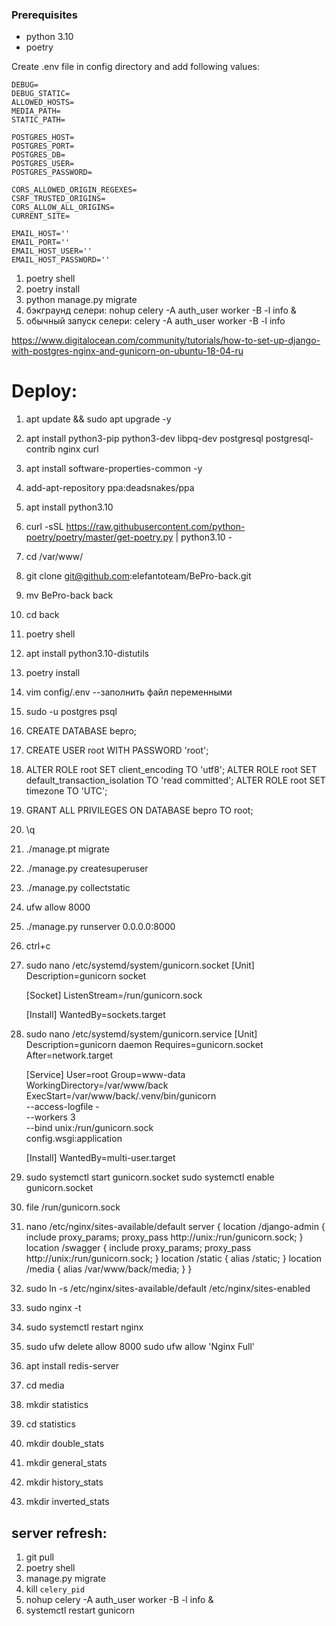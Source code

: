 ### Prerequisites
- python 3.10
- poetry

Create .env file in config directory and add following values:
```dotenv
DEBUG=
DEBUG_STATIC=
ALLOWED_HOSTS=
MEDIA_PATH=
STATIC_PATH=

POSTGRES_HOST=
POSTGRES_PORT=
POSTGRES_DB=
POSTGRES_USER=
POSTGRES_PASSWORD=

CORS_ALLOWED_ORIGIN_REGEXES=
CSRF_TRUSTED_ORIGINS=
CORS_ALLOW_ALL_ORIGINS=
CURRENT_SITE=

EMAIL_HOST=''
EMAIL_PORT=''
EMAIL_HOST_USER=''
EMAIL_HOST_PASSWORD=''
```

1. poetry shell
2. poetry install
3. python manage.py migrate
4. бэкграунд селери: nohup celery -A auth_user worker -B -l info &
5. обычный запуск селери: celery -A auth_user worker -B -l info


https://www.digitalocean.com/community/tutorials/how-to-set-up-django-with-postgres-nginx-and-gunicorn-on-ubuntu-18-04-ru

# Deploy:
1. apt update && sudo apt upgrade -y
2. apt install python3-pip python3-dev libpq-dev postgresql postgresql-contrib nginx curl
3. apt install software-properties-common -y
4. add-apt-repository ppa:deadsnakes/ppa
5. apt install python3.10
6. curl -sSL https://raw.githubusercontent.com/python-poetry/poetry/master/get-poetry.py | python3.10 -
7. cd /var/www/
8. git clone git@github.com:elefantoteam/BePro-back.git
9. mv BePro-back back
10. cd back
11. poetry shell
12. apt install python3.10-distutils
13. poetry install
14. vim config/.env --заполнить файл переменными
15. sudo -u postgres psql
16. CREATE DATABASE bepro;
17. CREATE USER root WITH PASSWORD 'root';
18. ALTER ROLE root SET client_encoding TO 'utf8';
    ALTER ROLE root SET default_transaction_isolation TO 'read committed';
    ALTER ROLE root SET timezone TO 'UTC';
19. GRANT ALL PRIVILEGES ON DATABASE bepro TO root;
20. \q
21. ./manage.pt migrate
22. ./manage.py createsuperuser
23. ./manage.py collectstatic
24. ufw allow 8000
25. ./manage.py runserver 0.0.0.0:8000
26. ctrl+c
26. sudo nano /etc/systemd/system/gunicorn.socket
    [Unit]
    Description=gunicorn socket

    [Socket]
    ListenStream=/run/gunicorn.sock
    
    [Install]
    WantedBy=sockets.target
27. sudo nano /etc/systemd/system/gunicorn.service
    [Unit]
    Description=gunicorn daemon
    Requires=gunicorn.socket
    After=network.target

    [Service]
    User=root
    Group=www-data
    WorkingDirectory=/var/www/back
    ExecStart=/var/www/back/.venv/bin/gunicorn \
    --access-logfile - \
    --workers 3 \
    --bind unix:/run/gunicorn.sock \
    config.wsgi:application

    [Install]
    WantedBy=multi-user.target
28. sudo systemctl start gunicorn.socket
    sudo systemctl enable gunicorn.socket
29. file /run/gunicorn.sock
30. nano /etc/nginx/sites-available/default
    server {
        location /django-admin {
                include proxy_params;
                proxy_pass http://unix:/run/gunicorn.sock;
        }
        location /swagger {
                include proxy_params;
                proxy_pass http://unix:/run/gunicorn.sock;
        }
        location /static {
                alias /static;
        }
        location /media {
                alias /var/www/back/media;
        }
    }
31. sudo ln -s /etc/nginx/sites-available/default /etc/nginx/sites-enabled
32. sudo nginx -t
33. sudo systemctl restart nginx
34. sudo ufw delete allow 8000
    sudo ufw allow 'Nginx Full'
35. apt install redis-server
36. cd media
37. mkdir statistics
38. cd statistics
39. mkdir double_stats
40. mkdir general_stats
41. mkdir history_stats
42. mkdir inverted_stats



## server refresh:
1. git pull
2. poetry shell
3. manage.py migrate
4. kill `celery_pid`
5. nohup celery -A auth_user worker -B -l info &
6. systemctl restart gunicorn